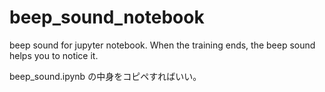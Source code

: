 # beep_sound_notebook
beep sound for jupyter notebook. When the training ends, the beep sound helps you to notice it.

beep_sound.ipynb の中身をコピペすればいい。
